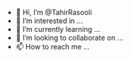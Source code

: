 - 👋 Hi, I’m @TahirRasooli
- 👀 I’m interested in ...
- 🌱 I’m currently learning ...
- 💞️ I’m looking to collaborate on ...
- 📫 How to reach me ...

<!---
TahirRasooli/TahirRasooli is a ✨ special ✨ repository because its `README.md` (this file) appears on your GitHub profile.
You can click the Preview link to take a look at your changes.
--->
